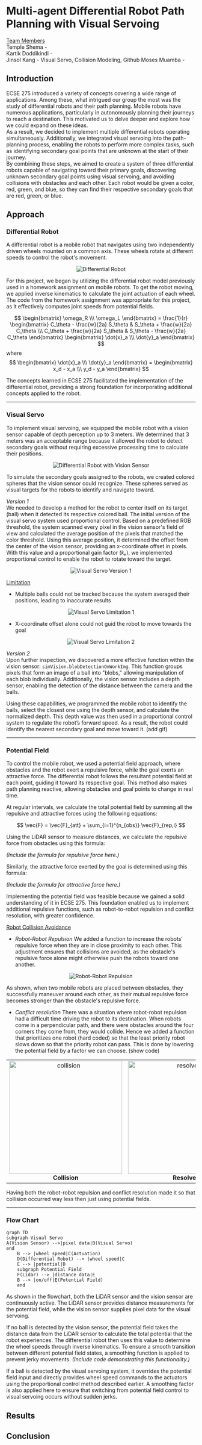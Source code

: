 # Multi-agent Differential Robot Path Planning with Visual Servoing
<ins>Team Members</ins>  
Temple Shema -   
Kartik Doddikindi -   
Jinsol Kang - Visual Servo, Collision Modeling, Github 
Moses Muamba -   

## Introduction
ECSE 275 introduced a variety of concepts covering a wide range of applications. Among these, what intrigued our group the most was the study of differential robots and their path planning. Mobile robots have numerous applications, particularly in autonomously planning their journeys to reach a destination. This motivated us to delve deeper and explore how we could expand on these ideas.  
As a result, we decided to implement multiple differential robots operating simultaneously. Additionally, we integrated visual servoing into the path-planning process, enabling the robots to perform more complex tasks, such as identifying secondary goal points that are unknown at the start of their journey.  
By combining these steps, we aimed to create a system of three differential robots capable of navigating toward their primary goals, discovering unknown secondary goal points using visual servoing, and avoiding collisions with obstacles and each other. Each robot would be given a color, red, green, and blue, so they can find their respective secondary goals that are red, green, or blue.

## Approach
### Differential Robot  
A differential robot is a mobile robot that navigates using two independently driven wheels mounted on a common axis. These wheels rotate at different speeds to control the robot's movement.

<p align="center">
  <img src="Images/purerobot.png" alt="Differential Robot" />
</p>

For this project, we began by utilizing the differential robot model previously used in a homework assignment on mobile robots. To get the robot moving, we applied inverse kinematics to calculate the joint actuation of each wheel. The code from the homework assignment was appropriate for this project, as it effectively computes joint speeds from potential fields.

$$
\begin{bmatrix}
\omega_R \\\
\omega_L
\end{bmatrix} =
\frac{1}{r} \begin{bmatrix} C_\theta - \frac{w}{2a} S_\theta & S_\theta + \frac{w}{2a} C_\theta \\\ C_\theta + \frac{w}{2a} S_\theta & S_\theta - \frac{w}{2a} C_\theta \end{bmatrix} \begin{bmatrix} \dot{x}_a \\\ \dot{y}_a \end{bmatrix}
$$
where 
$$
\begin{bmatrix} \dot{x}_a \\\ \dot{y}_a \end{bmatrix} =
\begin{bmatrix} x_d - x_a \\\ y_d - y_a \end{bmatrix}
$$

The concepts learned in ECSE 275 facilitated the implementation of the differential robot, providing a strong foundation for incorporating additional concepts applied to the robot.

---
### Visual Servo 
To implement visual servoing, we equipped the mobile robot with a vision sensor capable of depth perception up to 3 meters. We determined that 3 meters was an acceptable range because it allowed the robot to detect secondary goals without requiring excessive processing time to calculate their positions. 

<p align="center">
  <img src="Images/VisionRobot.png" alt="Differential Robot with Vision Sensor" />
</p>

To simulate the secondary goals assigned to the robots, we created colored spheres that the vision sensor could recognize. These spheres served as visual targets for the robots to identify and navigate toward.

*Version 1*  
We needed to develop a method for the robot to center itself on its target (ball) when it detected its respective colored ball. The initial version of the visual servo system used proportional control. Based on a predefined RGB threshold, the system scanned every pixel in the vision sensor's field of view and calculated the average position of the pixels that matched the color threshold. Using this average position, it determined the offset from the center of the vision sensor, providing an x-coordinate offset in pixels. With this value and a proportional gain factor (*kₚ*), we implemented proportional control to enable the robot to rotate toward the target.

<p align="center">
  <img src="Images/FollowBall.gif" alt="Visual Servo Version 1" />
</p>

<ins>Limitation<ins/>
- Multiple balls could not be tracked because the system averaged their positions, leading to inaccurate results

<p align="center">
  <img src="Images/TwoBall.gif" alt="Visual Servo Limitation 1" />
</p>

- X-coordinate offset alone could not guid the robot to move towards the goal

<p align="center">
  <img src="Images/NoGo.gif" alt="Visual Servo Limitation 2" />
</p>

*Version 2*  
Upon further inspection, we discovered a more effective function within the vision sensor: `simVision.blobDetectionOnWorkImg`. This function groups pixels that form an image of a ball into "blobs," allowing manipulation of each blob individually. Additionally, the vision sensor includes a depth sensor, enabling the detection of the distance between the camera and the balls.

Using these capabilities, we programmed the mobile robot to identify the balls, select the closest one using the depth sensor, and calculate the normalized depth. This depth value was then used in a proportional control system to regulate the robot’s forward speed. As a result, the robot could identify the nearest secondary goal and move toward it. (add gif)

---
### Potential Field  
To control the mobile robot, we used a potential field approach, where obstacles and the robot exert a repulsive force, while the goal exerts an attractive force. The differential robot follows the resultant potential field at each point, guiding it toward its respective goal. This method also makes path planning reactive, allowing obstacles and goal points to change in real time.

At regular intervals, we calculate the total potential field by summing all the repulsive and attractive forces using the following equations:

$$
\vec{F} = \vec{F}_{att} + \sum_{i=1}^{n_{obs}} \vec{F}_{rep,i}
$$

Using the LiDAR sensor to measure distances, we calculate the repulsive force from obstacles using this formula:

_(Include the formula for repulsive force here.)_ 

Similarly, the attractive force exerted by the goal is determined using this formula:

_(Include the formula for attractive force here.)_

Implementing the potential field was feasible because we gained a solid understanding of it in ECSE 275. This foundation enabled us to implement additional repulsive functions, such as robot-to-robot repulsion and conflict resolution, with greater confidence.

<ins>Robot Collision Avoidance</ins>
- *Robot-Robot Repulsion*
We added a function to increase the robots’ repulsive force when they are in close proximity to each other. This adjustment ensures that collisions are avoided, as the obstacle's repulsive force alone might otherwise push the robots toward one another. 

<p align="center">
  <img src="Images/Avoid.gif" alt="Robot-Robot Repulsion" />
</p>

As shown, when two mobile robots are placed between obstacles, they successfully maneuver around each other, as their mutual repulsive force becomes stronger than the obstacle's repulsive force.
 
- *Conflict resolution*
There was a situation where robot-robot repulsion had a difficult time driving the robot to its destination. When robots come in a perpendicular path, and there were obstacles around the four corners they come from, they would collide.
    Hence we added a function that prioritizes one robot (hard coded) so that the least priority robot slows down so that the priority robot can pass. This is done by lowering the potential field by a factor we can choose. (show code)

<table>
  <tr>
    <td align="center">
      <img src="Images/Collide.gif" alt="collision" width="300px" />
      <br />
      <b>Collision</b>
    </td>
    <td align="center">
      <img src="Images/Resolve.gif" alt="resolve" width="300px" />
      <br />
      <b>Resolve</b>
    </td>
  </tr>
</table>

Having both the robot-robot repulsion and conflict resolution made it so that collision occurred way less then just using potential fields.

---
### Flow Chart  
```mermaid
graph TD
subgraph Visual Servo
A(Vision Sensor) -->|pixel data|B(Visual Servo)
end
    B --> |wheel speed|C(Actuation)
    D(Differential Robot) --> |wheel speed|C
    E --> |potential|D
    subgraph Potential Field
    F(Lidar) --> |distance data|E
    B --> |on/off|E(Potential Field)
    end
```
As shown in the flowchart, both the LiDAR sensor and the vision sensor are continuously active. The LiDAR sensor provides distance measurements for the potential field, while the vision sensor supplies pixel data for the visual servoing.

If no ball is detected by the vision sensor, the potential field takes the distance data from the LiDAR sensor to calculate the total potential that the robot experiences. The differential robot then uses this value to determine the wheel speeds through inverse kinematics. To ensure a smooth transition between different potential field states, a smoothing function is applied to prevent jerky movements. _(Include code demonstrating this functionality.)_

If a ball is detected by the visual servoing system, it overrides the potential field input and directly provides wheel speed commands to the actuators using the proportional control method described earlier. A smoothing factor is also applied here to ensure that switching from potential field control to visual servoing occurs without sudden jerks.

## Results

## Conclusion
